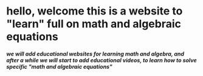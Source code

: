 # hello, welcome this is a website to "learn" full on math and algebraic equations

##### we will add educational websites for learning math and algebra, and after a while we will start to add educational videos, to learn how to solve specific "math and algebraic equations"
